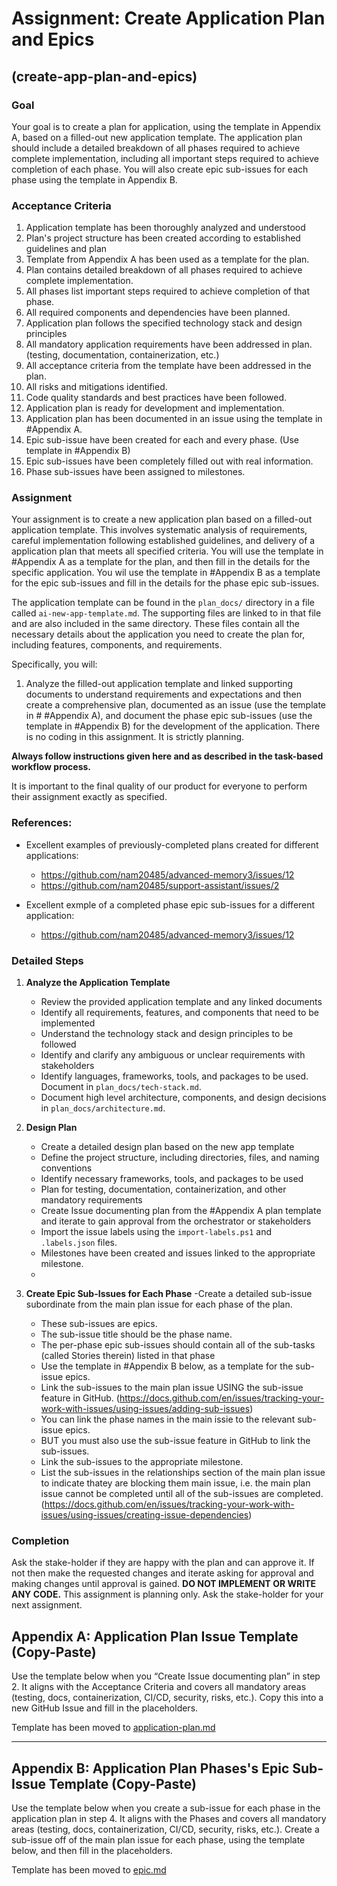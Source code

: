 # Assignment: Create Application Plan and Epics

## (create-app-plan-and-epics)

### Goal

Your goal is to create a plan for application, using the template in Appendix A, based on a filled-out new application template. The application plan should include a detailed breakdown of all phases required to achieve complete implementation, including all important steps required to achieve completion of each phase. You will also create epic sub-issues for each phase using the template in Appendix B.

### Acceptance Criteria

1. Application template has been thoroughly analyzed and understood
2. Plan's project structure has been created according to established guidelines and plan
3. Template from Appendix A has been used as a template for the plan.
4. Plan contains detailed breakdown of all phases required to achieve complete implementation.
5. All phases list important steps required to achieve completion of that phase.
6. All required components and dependencies have been planned.
7. Application plan follows the specified technology stack and design principles
8. All mandatory application requirements have been addressed in plan. (testing, documentation, containerization, etc.)
9. All acceptance criteria from the template have been addressed in the plan.
10. All risks and mitigations identified.
11. Code quality standards and best practices have been followed.
12. Application plan is ready for development and implementation.
13. Application plan has been documented in an issue using the template in #Appendix A.
14. Epic sub-issue have been created for each and every phase. (Use template in #Appendix B)
14. Epic sub-issues have been completely filled out with real information.
15. Phase sub-issues have been assigned to milestones.

### Assignment

Your assignment is to create a new application plan based on a filled-out application template. This involves systematic analysis of requirements, careful implementation following established guidelines, and delivery of a application plan that meets all specified criteria. You will use the template in #Appendix A as a template for the plan, and then fill in the details for the specific application. You wil use the template in #Appendix B as a template for the epic sub-issues and fill in the details for the phase epic sub-issues.

The application template can be found in the `plan_docs/` directory in a file called `ai-new-app-template.md`. The supporting files are linked to in that file and are also included in the same directory. These files contain all the necessary details about the application you need to create the plan for, including features, components, and requirements.

Specifically, you will:

1. Analyze the filled-out application template and linked supporting documents to understand requirements and expectations and then create a comprehensive plan, documented as an issue (use the template in # #Appendix A), and document the phase epic sub-issues (use the template in #Appendix B) for the development of the application. There is no coding in this assignment. It is strictly planning.

**Always follow instructions given here and as described in the task-based workflow process.**

It is important to the final quality of our product for everyone to perform their assignment exactly as specified.

### References:

* Excellent examples of previously-completed plans created for different applications: 
    * https://github.com/nam20485/advanced-memory3/issues/12
    * https://github.com/nam20485/support-assistant/issues/2

* Excellent exmple of a completed phase epic sub-issues for a different application:
    * https://github.com/nam20485/advanced-memory3/issues/12

### Detailed Steps

1. **Analyze the Application Template**
   - Review the provided application template and any linked documents
   - Identify all requirements, features, and components that need to be implemented
   - Understand the technology stack and design principles to be followed
   - Identify and clarify any ambiguous or unclear requirements with stakeholders
   - Identify languages, frameworks, tools, and packages to be used. Document in `plan_docs/tech-stack.md`.
   - Document high level architecture, components, and design decisions in `plan_docs/architecture.md`.

2. **Design Plan**
   - Create a detailed design plan based on the new app template
   - Define the project structure, including directories, files, and naming conventions
   - Identify necessary frameworks, tools, and packages to be used
   - Plan for testing, documentation, containerization, and other mandatory requirements
   - Create Issue documenting plan from the #Appendix A plan template and iterate to gain approval from the orchestrator or stakeholders
   - Import the issue labels using the `import-labels.ps1` and `.labels.json` files.
   - Milestones have been created and issues linked to the appropriate milestone.
   - 
3. **Create Epic Sub-Issues for Each Phase**
    -Create a detailed sub-issue subordinate from the main plan issue for each phase of the plan.
    - These sub-issues are epics.
    - The sub-issue title should be the phase name.
    - The per-phase epic sub-issues should contain all of the sub-tasks (called Stories therein) listed in that phase
    - Use the template in #Appendix B below, as a template for the sub-issue epics. 
    - Link the sub-issues to the main plan issue USING the sub-issue feature in GitHub. (https://docs.github.com/en/issues/tracking-your-work-with-issues/using-issues/adding-sub-issues)
    - You can link the phase names in the main issie to the relevant sub-issue epics.
    - BUT you must also use the sub-issue feature in GitHub to link the sub-issues.
    - Link the sub-issues to the appropriate milestone.
    - List the sub-issues in the relationships section of the main plan issue to indicate thatey are blocking them main issue, i.e. the main plan issue cannot be completed until all of the sub-issues are completed.   (https://docs.github.com/en/issues/tracking-your-work-with-issues/using-issues/creating-issue-dependencies)


### Completion

Ask the stake-holder if they are happy with the plan and can approve it. If not then make the requested changes and iterate asking for approval and making changes until approval is gained. **DO NOT IMPLEMENT OR WRITE ANY CODE.** This assignment is planning only.
Ask the stake-holder for your next assignment.

## Appendix A: Application Plan Issue Template (Copy-Paste)

Use the template below when you “Create Issue documenting plan” in step 2. It aligns with the Acceptance Criteria and covers all mandatory areas (testing, docs, containerization, CI/CD, security, risks, etc.). Copy this into a new GitHub Issue and fill in the placeholders.

Template has been moved to [application-plan.md](/.github/ISSUE_TEMPLATE/application-plan.md)

---

## Appendix B: Application Plan Phases's Epic Sub-Issue Template (Copy-Paste)

Use the template below when you create a sub-issue for each phase in the application plan in step 4. It aligns with the Phases and covers all mandatory areas (testing, docs, containerization, CI/CD, security, risks, etc.). Create a sub-issue off of the main plan issue for each phase, using the template below, and then fill in the placeholders.

Template has been moved to [epic.md](/.github/ISSUE_TEMPLATE/epic.md)
